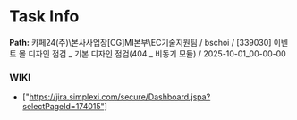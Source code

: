 # Task Info

**Path:** 카페24(주)\본사사업장\[CG]MI본부\EC기술지원팀 / bschoi / [339030] 이벤트 몰 디자인 점검 _ 기본 디자인 점검(404 _ 비동기 모듈) / 2025-10-01_00-00-00

### WIKI
- ["https://jira.simplexi.com/secure/Dashboard.jspa?selectPageId=174015"]

